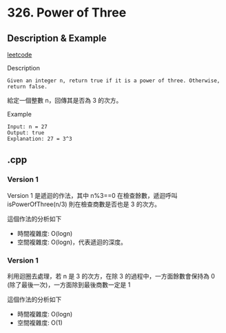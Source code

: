 # 326. Power of Three
## Description & Example
[leetcode](https://leetcode.com/problems/power-of-three/description/)

Description
```
Given an integer n, return true if it is a power of three. Otherwise, return false.
```
給定一個整數 n，回傳其是否為 3 的次方。

Example
```
Input: n = 27
Output: true
Explanation: 27 = 3^3
```
## .cpp
### Version 1
Version 1 是遞迴的作法，其中 n%3==0 在檢查餘數，遞迴呼叫 isPowerOfThree(n/3) 則在檢查商數是否也是 3 的次方。

這個作法的分析如下
- 時間複雜度: O(logn)
- 空間複雜度: O(logn)，代表遞迴的深度。
### Version 1
利用迴圈去處理，若 n 是 3 的次方，在除 3 的過程中，一方面餘數會保持為 0 (除了最後一次)，一方面除到最後商數一定是 1

這個作法的分析如下
- 時間複雜度: O(logn)
- 空間複雜度: O(1)